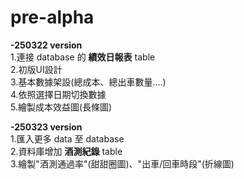 # pre-alpha

**-250322 version**\
  1.連接 database 的 **績效日報表** table\
  2.初版UI設計\
  3.基本數據架設(總成本、總出車數量....)\
  4.依照選擇日期切換數據\
  5.繪製成本效益圖(長條圖)

**-250323 version**\
  1.匯入更多 data 至 database\
  2.資料庫增加 **酒測紀錄** table\
  3.繪製"酒測通過率"(甜甜圈圖)、"出車/回車時段"(折線圖)
